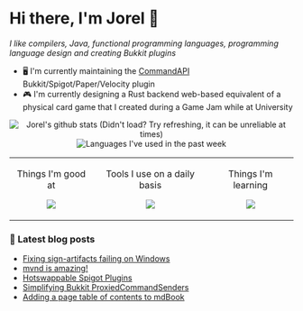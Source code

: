 # Hi there, I'm Jorel 👋

_I like compilers, Java, functional programming languages, programming language design and creating Bukkit plugins_

- 🖥️ I'm currently maintaining the [CommandAPI](https://github.com/JorelAli/CommandAPI) Bukkit/Spigot/Paper/Velocity plugin
- 🎮 I'm currently designing a Rust backend web-based equivalent of a physical card game that I created during a Game Jam while at University

<div align="center">
  
![Jorel's github stats (Didn't load? Try refreshing, it can be unreliable at times)](https://github-readme-stats-k146-jorelali.vercel.app/api?username=JorelAli&show_icons=true&hide_border=true&count_private=true&include_all_commits=true&theme=tokyonight&card_width=400&rank_icon=percentile&custom_title=Jorel%27s%20GitHub%20Stats)
<br>
![Languages I've used in the past week](https://github-readme-stats-k146.vercel.app/api/wakatime?username=JorelAli&langs_count=10&theme=monokai&bg_color=1a1b27&text_color=38bdae&title_color=6a9bed&custom_title=Languages%20I%27ve%20used%20in%20the%20past%20week&layout=compact&hide_border=true)

<table>
  <tr>
    <td>
      <p align="center">Things I'm good at</p>
        <p align="center"><img src="https://skillicons.dev/icons?i=java,js,cpp,nodejs,regex,latex,css,html,bootstrap,md&perline=5" /></p>
    </td>
    <td>
      <p align="center">Tools I use on a daily basis</p>
      <p align="center"><img src="https://skillicons.dev/icons?i=eclipse,git,github,maven,neovim,vscode&perline=3" /></p>
    </td>
    <td>
      <p align="center">Things I'm learning</p>
      <p align="center"><img src="https://skillicons.dev/icons?i=rust,ts&perline=1" /></p>
    </td>
  </tr>
</table>

</div>


### 📘 Latest blog posts
<!-- BLOG-POST-LIST:START -->
- [Fixing sign-artifacts failing on Windows](https://blog.jorel.dev/posts/Signing-mvn-artifacts-bug/)
- [mvnd is amazing!](https://blog.jorel.dev/posts/Mvnd-is-amazing/)
- [Hotswappable Spigot Plugins](https://blog.jorel.dev/posts/Hotswappable-Spigot-Plugins/)
- [Simplifying Bukkit ProxiedCommandSenders](https://blog.jorel.dev/posts/Simplifying-Bukkit-CommandSenders/)
- [Adding a page table of contents to mdBook](https://blog.jorel.dev/posts/mdbook-pagetoc/)
<!-- BLOG-POST-LIST:END -->
